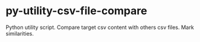 # py-utility-csv-file-compare
Python utility script. Compare target csv content with others csv files. Mark similarities. 
